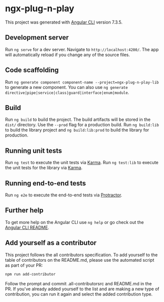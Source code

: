 # ngx-plug-n-play

This project was generated with [Angular CLI](https://github.com/angular/angular-cli) version 7.3.5.

## Development server

Run `ng serve` for a dev server. Navigate to `http://localhost:4200/`. The app will automatically reload if you change any of the source files.

## Code scaffolding

Run `ng generate component component-name --project=ngx-plug-n-play-lib` to generate a new component. You can also use `ng generate directive|pipe|service|class|guard|interface|enum|module`.

## Build

Run `ng build` to build the project. The build artifacts will be stored in the `dist/` directory. Use the `--prod` flag for a production build.
Run `ng build:lib` to build the library project and `ng build:lib:prod` to build the library for production.

## Running unit tests

Run `ng test` to execute the unit tests via [Karma](https://karma-runner.github.io).
Run `ng test:lib` to execute the unit tests for the library via [Karma](https://karma-runner.github.io).

## Running end-to-end tests

Run `ng e2e` to execute the end-to-end tests via [Protractor](http://www.protractortest.org/).

## Further help

To get more help on the Angular CLI use `ng help` or go check out the [Angular CLI README](https://github.com/angular/angular-cli/blob/master/README.md).

## Add yourself as a contributor

This project follows the all contributors specification. To add yourself to the table of contributors on the README.md, please use the automated script as part of your PR:

```bash
npm run add-contributor
```

Follow the prompt and commit .all-contributorsrc and README.md in the PR. If you've already added yourself to the list and are making a new type of contribution, you can run it again and select the added contribution type.

